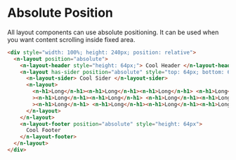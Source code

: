 # Absolute Position

All layout components can use absolute positioning. It can be used when you want content scrolling inside fixed area.

```html
<div style="width: 100%; height: 240px; position: relative">
  <n-layout position="absolute">
    <n-layout-header style="height: 64px;"> Cool Header </n-layout-header>
    <n-layout has-sider position="absolute" style="top: 64px; bottom: 64px;">
      <n-layout-sider> Cool Sider </n-layout-sider>
      <n-layout>
        <n-h1>Long</n-h1><n-h1>Long</n-h1><n-h1>Long</n-h1> <n-h1>Long</n-h1
        ><n-h1>Long</n-h1><n-h1>Long</n-h1> <n-h1>Long</n-h1><n-h1>Long</n-h1
        ><n-h1>Long</n-h1> <n-h1>Long</n-h1><n-h1>Long</n-h1><n-h1>Long</n-h1>
      </n-layout>
    </n-layout>
    <n-layout-footer position="absolute" style="height: 64px">
      Cool Footer
    </n-layout-footer>
  </n-layout>
</div>
```
